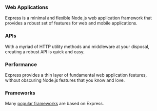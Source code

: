 ### Web Applications

Express is a minimal and flexible Node.js web application framework that provides a robust set of features for web and mobile applications.

### APIs

With a myriad of HTTP utility methods and middleware at your disposal, creating a robust API is quick and easy.

### Performance

Express provides a thin layer of fundamental web application features, without obscuring Node.js features that you know and love.

### Frameworks

Many [popular frameworks](https://expressjs.com/en/resources/frameworks.html) are based on Express.
